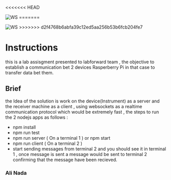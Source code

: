 <<<<<<< HEAD
<p align="left">
  <img src="your_relative_path_here_number_2_large_name" max-width="50%" max-height="50%"alt="WS">
=======

<p align="left">
  <img src="https://img4.apk.tools/150/4/6/d/info.laptrinhpic.easycontrol.websockets.png" max-width="25%" max-height="25%"alt="WS">
>>>>>>> d2f4768b6abfa39c12ed5aa256b53b6fcb204fe7
</p>

# Instructions

this is a lab assisgment presented to labforward team , the objective to establish a communication bet 2 devices Rasperberry Pi in that case to transfer data bet them.

## Brief 
the Idea of the solution is work on the device(Instrument) as a server and the receiver machine as a client , using websockets as a realtime communication protocol which would be extremely fast , the steps to run the 2 nodejs apps as follows :

* npm install
* npm run test
* npm run server ( On a terminal 1 ) or npm start 
* npm run client ( On a terminal 2 )
* start sending messages from terminal 2 and you should see it in terminal 1 , once message is sent a message would be sent to terminal 2 confirming that the message have been recieved. 

### Ali Nada 
